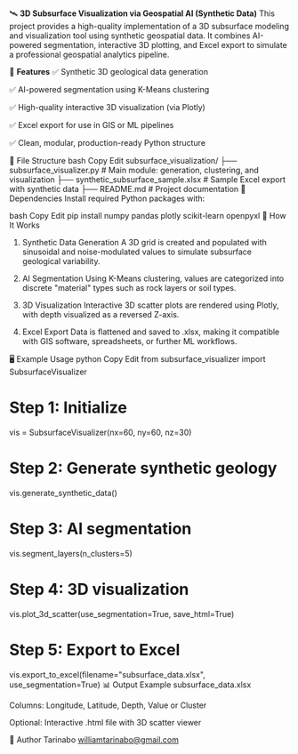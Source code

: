 🛰️ **3D Subsurface Visualization via Geospatial AI (Synthetic Data)**
This project provides a high-quality implementation of a 3D subsurface modeling and visualization tool using synthetic geospatial data. It combines AI-powered segmentation, interactive 3D plotting, and Excel export to simulate a professional geospatial analytics pipeline.

🚀 **Features**
✅ Synthetic 3D geological data generation

✅ AI-powered segmentation using K-Means clustering

✅ High-quality interactive 3D visualization (via Plotly)

✅ Excel export for use in GIS or ML pipelines

✅ Clean, modular, production-ready Python structure

📁 File Structure
bash
Copy
Edit
subsurface_visualization/
├── subsurface_visualizer.py         # Main module: generation, clustering, and visualization
├── synthetic_subsurface_sample.xlsx # Sample Excel export with synthetic data
├── README.md                        # Project documentation
🧪 Dependencies
Install required Python packages with:

bash
Copy
Edit
pip install numpy pandas plotly scikit-learn openpyxl
🧠 How It Works
1. Synthetic Data Generation
A 3D grid is created and populated with sinusoidal and noise-modulated values to simulate subsurface geological variability.

2. AI Segmentation
Using K-Means clustering, values are categorized into discrete "material" types such as rock layers or soil types.

3. 3D Visualization
Interactive 3D scatter plots are rendered using Plotly, with depth visualized as a reversed Z-axis.

4. Excel Export
Data is flattened and saved to .xlsx, making it compatible with GIS software, spreadsheets, or further ML workflows.

🖥️ Example Usage
python
Copy
Edit
from subsurface_visualizer import SubsurfaceVisualizer

# Step 1: Initialize
vis = SubsurfaceVisualizer(nx=60, ny=60, nz=30)

# Step 2: Generate synthetic geology
vis.generate_synthetic_data()

# Step 3: AI segmentation
vis.segment_layers(n_clusters=5)

# Step 4: 3D visualization
vis.plot_3d_scatter(use_segmentation=True, save_html=True)

# Step 5: Export to Excel
vis.export_to_excel(filename="subsurface_data.xlsx", use_segmentation=True)
📊 Output Example
subsurface_data.xlsx

Columns: Longitude, Latitude, Depth, Value or Cluster

Optional: Interactive .html file with 3D scatter viewer

👤 Author
Tarinabo williamtarinabo@gmail.com
